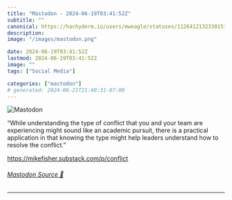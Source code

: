 ```yaml
---
title: "Mastodon - 2024-06-19T03:41:52Z"
subtitle: ""
canonical: https://hachyderm.io/users/mweagle/statuses/112641213233015111
description:
image: "/images/mastodon.png"

date: 2024-06-19T03:41:52Z
lastmod: 2024-06-19T03:41:52Z
image: ""
tags: ["Social Media"]

categories: ["mastodon"]
# generated: 2024-06-21T21:40:31-07:00
---
```

![Mastodon](/images/mastodon.png)

<p>“While understanding the type of conflict that you and your team are experiencing might sound like an academic pursuit, there is a practical application in that knowing the type might help leaders understand how to resolve the conflict.”</p><p><a href="https://mikefisher.substack.com/p/conflict" target="_blank" rel="nofollow noopener noreferrer" translate="no"><span class="invisible">https://</span><span class="ellipsis">mikefisher.substack.com/p/conf</span><span class="invisible">lict</span></a></p>


###### [Mastodon Source 🐘](https://hachyderm.io/@mweagle/112641213233015111)

___
